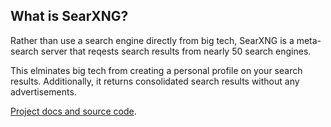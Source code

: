 ## What is SearXNG?

Rather than use a search engine directly from big tech, SearXNG is a meta-search server that reqests search results from nearly 50 search engines.

This elminates big tech from creating a personal profile on your search results. Additionally, it returns consolidated search results without any advertisements.

[Project docs and source code](https://docs.searxng.org/).
